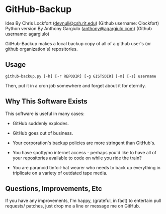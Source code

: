 GitHub-Backup
=============

Idea By Chris Lockfort (devnull@csh.rit.edu) (Github username: Clockfort)
Python version By Anthony Gargiulo (anthony@agargiulo.com) (Github username: agargiulo)

GitHub-Backup makes a local backup copy of all of a github user's  (or github organization's) repositories. 

Usage
-----

    github-backup.py [-h] [-r REPODIR] [-g GISTSDIR] [-m] [-s] username

Then, put it in a cron job somewhere and forget about it for eternity.

Why This Software Exists
-------------------------
This software is useful in many cases:

  - GitHub suddenly explodes.

  - GitHub goes out of business.

  - Your corporation's backup policies are more stringent than GitHub's.

  - You have spotty/no internet access - perhaps you'd like to have all of your repositories available to code on while you ride the train?

  - You are paranoid tinfoil-hat wearer who needs to back up everything in triplicate on a variety of outdated tape media.


Questions, Improvements, Etc
-----------------------------

If you have any improvements, I'm happy, (grateful, in fact) to entertain pull requests/ patches, just drop me a line or message me on GitHub.
